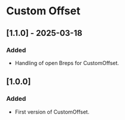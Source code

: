 # Custom Offset

## [1.1.0] - 2025-03-18

### Added

- Handling of open Breps for CustomOffset.

## [1.0.0]

### Added

- First version of CustomOffset.
